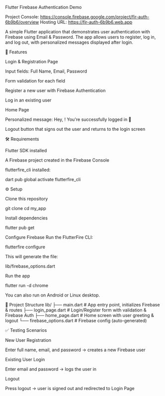 Flutter Firebase Authentication Demo

Project Console: https://console.firebase.google.com/project/fir-auth-6b9b6/overview
Hosting URL: https://fir-auth-6b9b6.web.app

A simple Flutter application that demonstrates user authentication with Firebase using Email & Password.
The app allows users to register, log in, and log out, with personalized messages displayed after login.

🚀 Features

Login & Registration Page

Input fields: Full Name, Email, Password

Form validation for each field

Register a new user with Firebase Authentication

Log in an existing user

Home Page

Personalized message:
Hey, <User>! You're successfully logged in 🎉

Logout button that signs out the user and returns to the login screen

🛠️ Requirements

Flutter SDK
installed

A Firebase project created in the Firebase Console

flutterfire_cli installed:

dart pub global activate flutterfire_cli

⚙️ Setup

Clone this repository

git clone <repo-url>
cd my_app

Install dependencies

flutter pub get

Configure Firebase
Run the FlutterFire CLI:

flutterfire configure

This will generate the file:

lib/firebase_options.dart

Run the app

flutter run -d chrome

You can also run on Android or Linux desktop.

📂 Project Structure
lib/
├── main.dart # App entry point, initializes Firebase & routes
├── login_page.dart # Login/Register form with validation & Firebase Auth
├── home_page.dart # Home screen with user greeting & logout
└── firebase_options.dart # Firebase config (auto-generated)

✅ Testing Scenarios

New User Registration

Enter full name, email, and password → creates a new Firebase user

Existing User Login

Enter email and password → logs the user in

Logout

Press logout → user is signed out and redirected to Login Page
